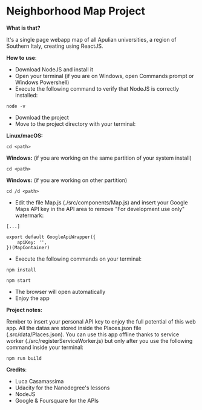 # Neighborhood Map Project

**What is that?**

It's a single page webapp map of all Apulian universities, a region of Southern Italy, creating using ReactJS.

**How to use**:

- Download NodeJS and install it
- Open your terminal (if you are on Windows, open Commands prompt or Windows Powershell)
- Execute the following command to verify that NodeJS is correctly installed:

```
node -v
```

- Download the project
- Move to the project directory with your terminal:

**Linux/macOS:**

```cd <path>```

**Windows:** (if you are working on the same partition of your system install)

```cd <path>```

**Windows:** (if you are working on other partition)

```cd /d <path>```

- Edit the file Map.js (./src/components/Map.js) and insert your Google Maps API key in the API area to remove "For development use only" watermark:

```
[...]

export default GoogleApiWrapper({
	apiKey: '',
})(MapContainer)
```

- Execute the following commands on your terminal:

```
npm install

npm start
```

- The browser will open automatically
- Enjoy the app

**Project notes:**

Rember to insert your personal API key to enjoy the full potential of this web app.
All the datas are stored inside the Places.json file (.src/data/Places.json).
You can use this app offline thanks to service worker (./src/registerServiceWorker.js) but only after you use the following command inside your terminal:

```
npm run build
```

**Credits**:

- Luca Casamassima
- Udacity for the Nanodegree's lessons 
- NodeJS
- Google & Foursquare for the APIs
